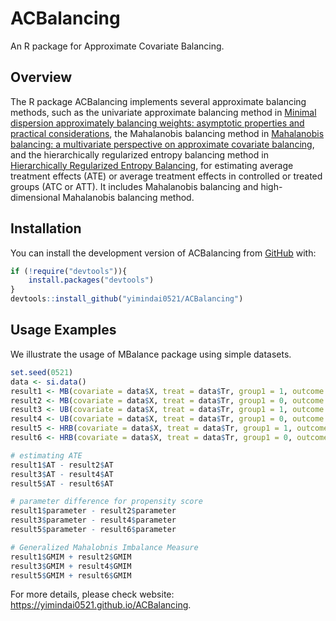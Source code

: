 # ACBalancing

An R package for Approximate Covariate Balancing.

<!-- badges: start -->

<!-- badges: end -->

## Overview

The R package ACBalancing implements several approximate balancing methods, such as the univariate approximate balancing method in [Minimal dispersion approximately balancing weights: asymptotic properties and practical considerations](https://doi.org/10.1093/biomet/asz050), the Mahalanobis balancing method in [Mahalanobis balancing: a multivariate perspective on approximate covariate balancing](https://arxiv.org/abs/2204.13439), and the hierarchically regularized entropy balancing method in [Hierarchically Regularized Entropy Balancing](http://dx.doi.org/10.2139/ssrn.3807620), for estimating average treatment effects (ATE) or average treatment effects in controlled or treated groups (ATC or ATT). It includes Mahalanobis balancing and high-dimensional Mahalanobis balancing method.

## Installation

You can install the development version of ACBalancing from [GitHub](https://github.com/) with:

``` r
if (!require("devtools")){
    install.packages("devtools")
}
devtools::install_github("yimindai0521/ACBalancing")
```

## Usage Examples

We illustrate the usage of MBalance package using simple datasets.

``` r
set.seed(0521)
data <- si.data()
result1 <- MB(covariate = data$X, treat = data$Tr, group1 = 1, outcome = data$Y)
result2 <- MB(covariate = data$X, treat = data$Tr, group1 = 0, outcome = data$Y)
result3 <- UB(covariate = data$X, treat = data$Tr, group1 = 1, outcome = data$Y)
result4 <- UB(covariate = data$X, treat = data$Tr, group1 = 0, outcome = data$Y)
result5 <- HRB(covariate = data$X, treat = data$Tr, group1 = 1, outcome = data$Y, second.moment = FALSE, third.moment = FALSE, interact = FALSE)
result6 <- HRB(covariate = data$X, treat = data$Tr, group1 = 0, outcome = data$Y, second.moment = FALSE, third.moment = FALSE, interact = FALSE)

# estimating ATE
result1$AT - result2$AT
result3$AT - result4$AT
result5$AT - result6$AT

# parameter difference for propensity score
result1$parameter - result2$parameter
result3$parameter - result4$parameter
result5$parameter - result6$parameter

# Generalized Mahalobnis Imbalance Measure
result1$GMIM + result2$GMIM
result3$GMIM + result4$GMIM
result5$GMIM + result6$GMIM
```

For more details, please check website: https://yimindai0521.github.io/ACBalancing.
